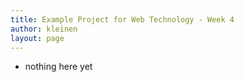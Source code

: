 ```yaml
---
title: Example Project for Web Technology - Week 4
author: kleinen
layout: page
---
```


- nothing here yet
